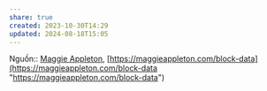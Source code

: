 ```yaml
---
share: true
created: 2023-10-30T14:29
updated: 2024-08-18T15:05
---
```

Nguồn:: [Maggie Appleton](Maggie%20Appleton.md), [https://maggieappleton.com/block-data](https://maggieappleton.com/block-data "https://maggieappleton.com/block-data")

